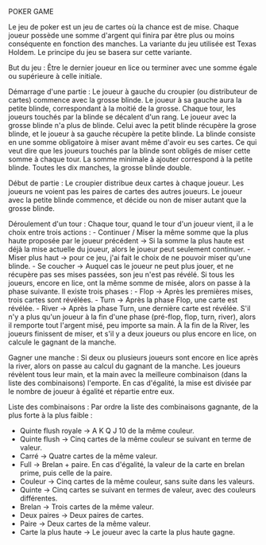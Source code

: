 POKER GAME

Le jeu de poker est un jeu de cartes où la chance est de mise. Chaque joueur possède une somme d'argent qui finira par être plus ou moins conséquente en fonction des manches.
La variante du jeu utilisée est Texas Holdem. Le principe du jeu se basera sur cette variante.

But du jeu :
Être le dernier joueur en lice ou terminer avec une somme égale ou supérieure à celle initiale.

Démarrage d'une partie :
Le joueur à gauche du croupier (ou distributeur de cartes) commence avec la grosse blinde. Le joueur à sa gauche aura la petite blinde, correspondant à la moitié de la grosse.
Chaque tour, les joueurs touchés par la blinde se décalent d'un rang. Le joueur avec la grosse blinde n'a plus de blinde. Celui avec la petit blinde récupère la grose blinde, et le joueur à sa gauche récupère la petite blinde.
La blinde consiste en une somme obligatoire à miser avant même d'avoir eu ses cartes. Ce qui veut dire que les joueurs touchés par la blinde sont obligés de miser cette somme à chaque tour.
La somme minimale à ajouter correspond à la petite blinde. Toutes les dix manches, la grosse blinde double.

Début de partie : 
Le croupier distribue deux cartes à chaque joueur. Les joueurs ne voient pas les paires de cartes des autres joueurs.
Le joueur avec la petite blinde commence, et décide ou non de miser autant que la grosse blinde.

Déroulement d'un tour :
Chaque tour, quand le tour d'un joueur vient, il a le choix entre trois actions :
    - Continuer / Miser la même somme que la plus haute proposée par le joueur précédent -> Si la somme la plus haute est déjà la mise actuelle du joueur, alors le joueur peut seulement continuer.
    - Miser plus haut -> pour ce jeu, j'ai fait le choix de ne pouvoir miser qu'une blinde.
    - Se coucher -> Auquel cas le joueur ne peut plus jouer, et ne récupère pas ses mises passées, son jeu n'est pas révélé.
Si tous les joueurs, encore en lice, ont la même somme de misée, alors on passe à la phase suivante. Il existe trois phases :
    - Flop -> Après les premières mises, trois cartes sont révélées.
    - Turn -> Après la phase Flop, une carte est révélée.
    - River -> Après la phase Turn, une dernière carte est révélée.
S'il n'y a plus qu'un joueur à la fin d'une phase (pré-flop, flop, turn, river), alors il remporte tout l'argent misé, peu importe sa main.
À la fin de la River, les joueurs finissent de miser, et s'il y a deux joueurs ou plus encore en lice, on calcule le gagnant de la manche.

Gagner une manche :
Si deux ou plusieurs joueurs sont encore en lice après la river, alors on passe au calcul du gagnant de la manche. Les joueurs révèlent tous leur main, et la main avec la meilleure combinaison (dans la liste des combinaisons) l'emporte. En cas d'égalité, la mise est divisée par le nombre de joueur à égalité et répartie entre eux.

Liste des combinaisons :
Par ordre la liste des combinaisons gagnante, de la plus forte à la plus faible :
- Quinte flush royale -> A K Q J 10 de la même couleur.
- Quinte flush -> Cinq cartes de la même couleur se suivant en terme de valeur.
- Carré -> Quatre cartes de la même valeur.
- Full -> Brelan + paire. En cas d'égalité, la valeur de la carte en brelan prime, puis celle de la paire.
- Couleur -> Cinq cartes de la même couleur, sans suite dans les valeurs.
- Quinte -> Cinq cartes se suivant en termes de valeur, avec des couleurs différentes.
- Brelan -> Trois cartes de la même valeur.
- Deux paires -> Deux paires de cartes.
- Paire -> Deux cartes de la même valeur.
- Carte la plus haute -> Le joueur avec la carte la plus haute gagne.